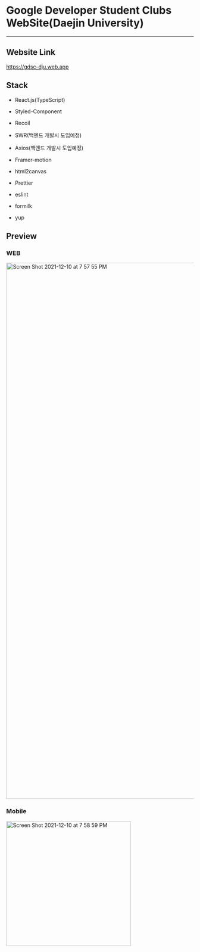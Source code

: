 # Google Developer Student Clubs WebSite(Daejin University)

---

## Website Link
https://gdsc-dju.web.app

## Stack

- React.js(TypeScript)


- Styled-Component


- Recoil


- SWR(백엔드 개발시 도입예정)


- Axios(백엔드 개발시 도입예정)


- Framer-motion


- html2canvas


- Prettier


- eslint 


- formilk


- yup


## Preview

### WEB

<img width="1440" alt="Screen Shot 2021-12-10 at 7 57 55 PM" src="https://user-images.githubusercontent.com/61281239/145563400-395d4b5d-6e61-4bb3-a36b-a9a53b730938.png">

### Mobile

<img width="335" alt="Screen Shot 2021-12-10 at 7 58 59 PM" src="https://user-images.githubusercontent.com/61281239/145563562-a9c73e55-2ada-422f-8295-870650e4165f.png">
